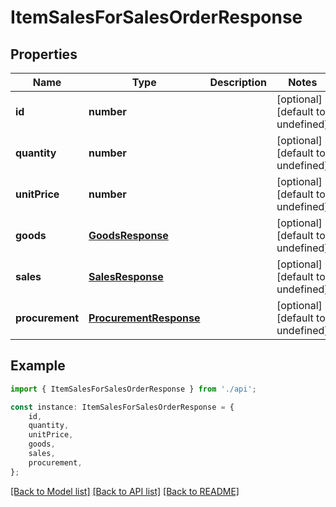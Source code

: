 # ItemSalesForSalesOrderResponse


## Properties

Name | Type | Description | Notes
------------ | ------------- | ------------- | -------------
**id** | **number** |  | [optional] [default to undefined]
**quantity** | **number** |  | [optional] [default to undefined]
**unitPrice** | **number** |  | [optional] [default to undefined]
**goods** | [**GoodsResponse**](GoodsResponse.md) |  | [optional] [default to undefined]
**sales** | [**SalesResponse**](SalesResponse.md) |  | [optional] [default to undefined]
**procurement** | [**ProcurementResponse**](ProcurementResponse.md) |  | [optional] [default to undefined]

## Example

```typescript
import { ItemSalesForSalesOrderResponse } from './api';

const instance: ItemSalesForSalesOrderResponse = {
    id,
    quantity,
    unitPrice,
    goods,
    sales,
    procurement,
};
```

[[Back to Model list]](../README.md#documentation-for-models) [[Back to API list]](../README.md#documentation-for-api-endpoints) [[Back to README]](../README.md)

